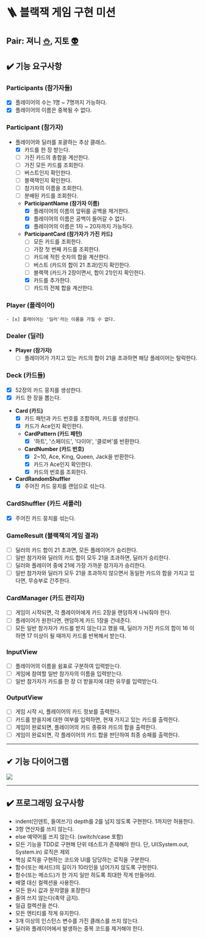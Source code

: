 # 🪜 블랙잭 게임 구현 미션

## Pair: 져니 [⛄️](http://github.com/cl8d), 지토 [👽](https://github.com/apptie)

## ✔️ 기능 요구사항

### Participants (참가자들)

- [x] 플레이어의 수는 1명 ~ 7명까지 가능하다.
- [x] 플레이어의 이름은 중복될 수 없다.

### Participant (참가자)

- 플레이어와 딜러를 포괄하는 추상 클래스.
    - [x] 카드를 한 장 받는다.
    - [ ] 가진 카드의 총합을 계산한다.
    - [ ] 가진 모든 카드를 조회한다.
    - [ ] 버스트인지 확인한다.
    - [ ] 블랙잭인지 확인한다.
    - [ ] 참가자의 이름을 조회한다.
    - [ ] 분배된 카드를 조회한다.
    - **ParticipantName (참가자 이름)**
        - [x] 플레이어의 이름의 앞뒤를 공백을 제거한다.
        - [x] 플레이어의 이름은 공백이 들어갈 수 없다.
        - [x] 플레이어의 이름은 1자 ~ 20자까지 가능하다.
    - **ParticipantCard (참가자가 가진 카드)**
        - [ ] 모든 카드를 조회한다.
        - [ ] 가장 첫 번째 카드를 조회한다.
        - [ ] 카드에 적힌 숫자의 합을 계산한다.
        - [ ] 버스트 (카드의 합이 21 초과)인지 확인한다.
        - [ ] 블랙잭 (카드가 2장이면서, 합이 21)인지 확인한다.
        - [x] 카드를 추가한다.
        - [ ] 카드의 전체 합을 계산한다.

### Player (플레이어)

    - [x] 플레이어는 '딜러'라는 이름을 가질 수 없다.

### Dealer (딜러)

- **Player (참가자)**
    - [ ] 플레이어가 가지고 있는 카드의 합이 21을 초과하면 해당 플레이어는 탈락한다.

### Deck (카드들)

- [x] 52장의 카드 뭉치를 생성한다.
- [x] 카드 한 장을 뽑는다.
- **Card (카드)**
    - [x] 카드 패턴과 카드 번호를 조합하여, 카드를 생성한다.
    - [x] 카드가 Ace인지 확인한다.
    - **CardPattern (카드 패턴)**
        - [x] '하트', '스페이드', '다이아', '클로버'를 반환한다.
    - **CardNumber (카드 번호)**
        - [x] 2~10, Ace, King, Queen, Jack을 반환한다.
        - [x] 카드가 Ace인지 확인한다.
        - [x] 카드의 번호를 조회한다.
- **CardRandomShuffler**
    - [x] 주어진 카드 뭉치를 랜덤으로 섞는다.

### CardShuffler (카드 셔플러)

- [x] 주어진 카드 뭉치를 섞는다.

### GameResult (블랙잭의 게임 결과)

- [ ] 딜러의 카드 합이 21 초과면, 모든 플레이어가 승리한다.
- [ ] 일반 참가자와 딜러의 카드 합이 모두 21을 초과하면, 딜러가 승리한다.
- [ ] 딜러와 플레이어 중에 21에 가장 가까운 참가자가 승리한다.
- [ ] 일반 참가자와 딜러가 모두 21을 초과하지 않으면서 동일한 카드의 합을 가지고 있다면, 무승부로 간주한다.

### CardManager (카드 관리자)

- [ ] 게임이 시작되면, 각 플레이어에게 카드 2장을 랜덤하게 나눠줘야 한다.
- [ ] 플레이어가 원한다면, 랜덤하게 카드 1장을 건네준다.
- [ ] 모든 일반 참가자가 카드를 받지 않는다고 했을 때, 딜러가 가진 카드의 합이 16 이하면 17 이상이 될 때까지 카드를 반복해서 받는다.

### InputView

- [ ] 플레이어의 이름을 쉼표로 구분하여 입력받는다.
- [ ] 게임에 참여할 일반 참가자의 이름을 입력받는다.
- [ ] 일반 참가자가 카드를 한 장 더 받을지에 대한 유무를 입력받는다.

### OutputView

- [ ] 게임 시작 시, 플레이어의 카드 정보를 출력한다.
- [ ] 카드를 받을지에 대한 여부를 입력하면, 현재 가지고 있는 카드를 출력한다.
- [ ] 게임이 완료되면, 플레이어의 카드 종류와 카드의 합을 출력한다.
- [ ] 게임이 완료되면, 각 플레이어의 카드 합을 판단하여 최종 승패를 출력한다.

---

## ✔ 기능 다이어그램

<img src = "https://s3.us-west-2.amazonaws.com/secure.notion-static.com/fc61c841-19f2-40ec-9485-076afd44de74/Untitled.png?X-Amz-Algorithm=AWS4-HMAC-SHA256&X-Amz-Content-Sha256=UNSIGNED-PAYLOAD&X-Amz-Credential=AKIAT73L2G45EIPT3X45%2F20230228%2Fus-west-2%2Fs3%2Faws4_request&X-Amz-Date=20230228T055401Z&X-Amz-Expires=86400&X-Amz-Signature=cd100845afc10ac9bdc0c902cdd7c6156f8dd36e1e94345b2245a4bce7066f8f&X-Amz-SignedHeaders=host&response-content-disposition=filename%3D%22Untitled.png%22&x-id=GetObject">

---

## ✔️ 프로그래밍 요구사항

- indent(인덴트, 들여쓰기) depth를 2를 넘지 않도록 구현한다. 1까지만 허용한다.
- 3항 연산자를 쓰지 않는다.
- else 예약어를 쓰지 않는다. (switch/case 포함)
- 모든 기능을 TDD로 구현해 단위 테스트가 존재해야 한다. 단, UI(System.out, System.in) 로직은 제외
- 핵심 로직을 구현하는 코드와 UI를 담당하는 로직을 구분한다.
- 함수(또는 메서드)의 길이가 10라인을 넘어가지 않도록 구현한다.
- 함수(또는 메소드)가 한 가지 일만 하도록 최대한 작게 만들어라.
- 배열 대신 컬렉션을 사용한다.
- 모든 원시 값과 문자열을 포장한다
- 줄여 쓰지 않는다(축약 금지).
- 일급 컬렉션을 쓴다.
- 모든 엔티티를 작게 유지한다.
- 3개 이상의 인스턴스 변수를 가진 클래스를 쓰지 않는다.
- 딜러와 플레이어에서 발생하는 중복 코드를 제거해야 한다.

